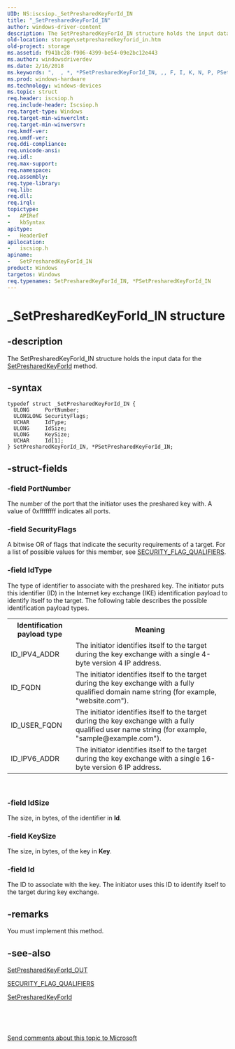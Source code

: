 ```yaml
---
UID: NS:iscsiop._SetPresharedKeyForId_IN
title: "_SetPresharedKeyForId_IN"
author: windows-driver-content
description: The SetPresharedKeyForId_IN structure holds the input data for the SetPresharedKeyForId method.
old-location: storage\setpresharedkeyforid_in.htm
old-project: storage
ms.assetid: f941bc28-f906-4399-be54-09e2bc12e443
ms.author: windowsdriverdev
ms.date: 2/16/2018
ms.keywords: ",  , *, *PSetPresharedKeyForId_IN, ,, F, I, K, N, P, PSetPresharedKeyForId_IN, PSetPresharedKeyForId_IN structure pointer [Storage Devices], S, SetPresharedKeyForId_IN, SetPresharedKeyForId_IN structure [Storage Devices], _, _SetPresharedKeyForId_IN, a, d, e, h, iscsiop/PSetPresharedKeyForId_IN, iscsiop/SetPresharedKeyForId_IN, o, r, s, storage.setpresharedkeyforid_in, structs-iSCSI_610ad061-d9c5-4557-88c0-e7d9a20236a2.xml, t, y"
ms.prod: windows-hardware
ms.technology: windows-devices
ms.topic: struct
req.header: iscsiop.h
req.include-header: Iscsiop.h
req.target-type: Windows
req.target-min-winverclnt: 
req.target-min-winversvr: 
req.kmdf-ver: 
req.umdf-ver: 
req.ddi-compliance: 
req.unicode-ansi: 
req.idl: 
req.max-support: 
req.namespace: 
req.assembly: 
req.type-library: 
req.lib: 
req.dll: 
req.irql: 
topictype:
-	APIRef
-	kbSyntax
apitype:
-	HeaderDef
apilocation:
-	iscsiop.h
apiname:
-	SetPresharedKeyForId_IN
product: Windows
targetos: Windows
req.typenames: SetPresharedKeyForId_IN, *PSetPresharedKeyForId_IN
---
```


# _SetPresharedKeyForId_IN structure


## -description


The SetPresharedKeyForId_IN structure holds the input data for the <a href="https://msdn.microsoft.com/library/windows/hardware/ff565800">SetPresharedKeyForId</a> method.


## -syntax


````
typedef struct _SetPresharedKeyForId_IN {
  ULONG     PortNumber;
  ULONGLONG SecurityFlags;
  UCHAR     IdType;
  ULONG     IdSize;
  ULONG     KeySize;
  UCHAR     Id[1];
} SetPresharedKeyForId_IN, *PSetPresharedKeyForId_IN;
````


## -struct-fields




### -field PortNumber

The number of the port that the initiator uses the preshared key with. A value of 0xffffffff indicates all ports.


### -field SecurityFlags

A bitwise OR of flags that indicate the security requirements of a target.  For a list of possible values for this member, see <a href="https://msdn.microsoft.com/library/windows/hardware/ff565399">SECURITY_FLAG_QUALIFIERS</a>.


### -field IdType

The type of identifier to associate with the preshared key. The initiator puts this identifier (ID) in the Internet key exchange (IKE) identification payload to identify itself to the target. The following table describes the possible identification payload types.

<table>
<tr>
<th>Identification payload type</th>
<th>Meaning</th>
</tr>
<tr>
<td>
ID_IPV4_ADDR

</td>
<td>
The initiator identifies itself to the target during the key exchange with a single 4-byte version 4 IP address.

</td>
</tr>
<tr>
<td>
ID_FQDN

</td>
<td>
The initiator identifies itself to the target during the key exchange with a fully qualified domain name string (for example, "website.com"). 

</td>
</tr>
<tr>
<td>
ID_USER_FQDN

</td>
<td>
The initiator identifies itself to the target during the key exchange with a fully qualified user name string (for example, "sample@example.com"). 

</td>
</tr>
<tr>
<td>
ID_IPV6_ADDR

</td>
<td>
The initiator identifies itself to the target during the key exchange with a single 16-byte version 6 IP address.

</td>
</tr>
</table>
 


### -field IdSize

The size, in bytes, of the identifier in <b>Id</b><i>.</i>


### -field KeySize

The size, in bytes, of the key in <b>Key</b><i>.</i>


### -field Id

The ID to associate with the key. The initiator uses this ID to identify itself to the target during key exchange.


## -remarks



You must implement this method.




## -see-also

<a href="..\iscsiop\ns-iscsiop-_setpresharedkeyforid_out.md">SetPresharedKeyForId_OUT</a>



<a href="https://msdn.microsoft.com/library/windows/hardware/ff565399">SECURITY_FLAG_QUALIFIERS</a>



<a href="https://msdn.microsoft.com/library/windows/hardware/ff565800">SetPresharedKeyForId</a>



 

 

<a href="mailto:wsddocfb@microsoft.com?subject=Documentation%20feedback [storage\storage]:%20SetPresharedKeyForId_IN structure%20 RELEASE:%20(2/16/2018)&amp;body=%0A%0APRIVACY STATEMENT%0A%0AWe use your feedback to improve the documentation. We don't use your email address for any other purpose, and we'll remove your email address from our system after the issue that you're reporting is fixed. While we're working to fix this issue, we might send you an email message to ask for more info. Later, we might also send you an email message to let you know that we've addressed your feedback.%0A%0AFor more info about Microsoft's privacy policy, see http://privacy.microsoft.com/en-us/default.aspx." title="Send comments about this topic to Microsoft">Send comments about this topic to Microsoft</a>

